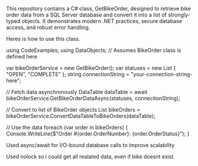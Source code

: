 This repository contains a C# class, GetBikeOrder, designed to retrieve bike order data from a SQL Server database and convert it into a list of strongly-typed objects. It demonstrates modern .NET practices, secure database access, and robust error handling.

Heres is how to use this class.

using CodeExamples;
using DataObjects; // Assumes BikeOrder class is defined here

var bikeOrderService = new GetBikeOrder();
var statuses = new List<string> { "OPEN", "COMPLETE" };
string connectionString = "your-connection-string-here";

// Fetch data asynchronously
DataTable dataTable = await bikeOrderService.GetBikeOrderDataAsync(statuses, connectionString);

// Convert to list of BikeOrder objects
List<BikeOrder> bikeOrders = bikeOrderService.ConvertDataTableToBikeOrders(dataTable);

// Use the data
foreach (var order in bikeOrders)
{
    Console.WriteLine($"Order #{order.OrderNumber}: {order.OrderStatus}");
}

Used async/await for I/O-bound database calls to improve scalability

Used nolock so i could get all realated data, even if bike doesnt exist.
